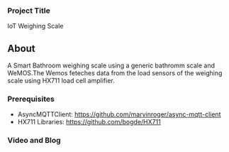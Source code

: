 ### Project Title

IoT Weighing Scale

## About

A Smart Bathroom weighing scale using a generic bathromm scale and WeMOS.The Wemos feteches data from the load sensors of the weighing scale using HX711 load cell amplifier. 

### Prerequisites

* AsyncMQTTClient: https://github.com/marvinroger/async-mqtt-client
* HX711 Libraries: https://github.com/bogde/HX711

### Video and Blog

